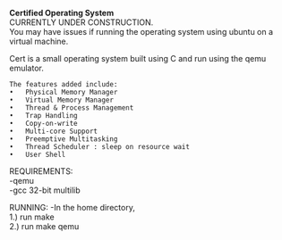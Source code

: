 **Certified Operating System**  
CURRENTLY UNDER CONSTRUCTION.  
You may have issues if running the operating system using ubuntu on a virtual machine.  

Cert is a small operating system built using C and run using the qemu emulator. 

```
The features added include:
•	Physical Memory Manager
•	Virtual Memory Manager
•	Thread & Process Management
•	Trap Handling
•	Copy-on-write 
•	Multi-core Support
•	Preemptive Multitasking
•	Thread Scheduler : sleep on resource wait
•	User Shell 
```

REQUIREMENTS:  
-qemu  
-gcc 32-bit multilib

RUNNING:
-In the home directory,  
1.) run make  
2.) run make qemu

